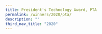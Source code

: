 ```yaml
---
title: President's Technology Award, PTA
permalink: /winners/2020/pta/
description: ""
third_nav_title: "2020"
---
```

